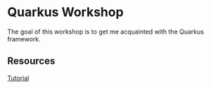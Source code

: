 # Quarkus Workshop
The goal of this workshop is to get me acquainted with the Quarkus framework.

## Resources
[Tutorial](https://quarkus.io/quarkus-workshops/super-heroes/)
